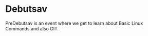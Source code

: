 Debutsav
========

PreDebutsav is an event where we get to learn about Basic Linux Commands and also GIT.
